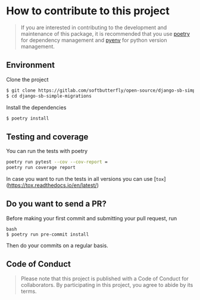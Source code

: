 # How to contribute to this project

> If you are interested in contributing to the development and maintenance of this package, it is recommended that you use [poetry](https://poetry.eustace.io) for dependency management and [pyenv](https://github.com/pyenv/pyenv) for python version management.

## Environment

Clone the project

```bash
$ git clone https://gitlab.com/softbutterfly/open-source/django-sb-simple-migrations.git
$ cd django-sb-simple-migrations
```

Install the dependencies

```bash
$ poetry install
```

## Testing and coverage

You can run the tests with poetry

```bash
poetry run pytest --cov --cov-report =
poetry run coverage report
```

In case you want to run the tests in all versions you can use [`tox`] (https://tox.readthedocs.io/en/latest/)

## Do you want to send a PR?

Before making your first commit and submitting your pull request, run

```
bash
$ poetry run pre-commit install
```

Then do your commits on a regular basis.

## Code of Conduct

> Please note that this project is published with a Code of Conduct for collaborators. By participating in this project, you agree to abide by its terms.
